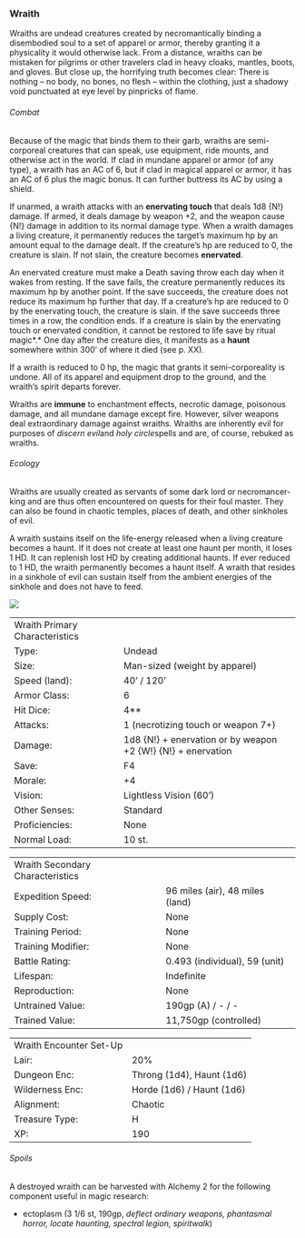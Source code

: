 ### Wraith

Wraiths are undead creatures created by necromantically binding a disembodied soul to a set of apparel or armor, thereby granting it a physicality it would otherwise lack. From a distance, wraiths can be mistaken for pilgrims or other travelers clad in heavy cloaks, mantles, boots, and gloves. But close up, the horrifying truth becomes clear: There is nothing – no body, no bones, no flesh – within the clothing, just a shadowy void punctuated at eye level by pinpricks of flame.

###### Combat

Because of the magic that binds them to their garb, wraiths are semi-corporeal creatures that can speak, use equipment, ride mounts, and otherwise act in the world. If clad in mundane apparel or armor (of any type), a wraith has an AC of 6, but if clad in magical apparel or armor, it has an AC of 6 plus the magic bonus. It can further buttress its AC by using a shield.

If unarmed, a wraith attacks with an **enervating touch** that deals 1d8 {N!} damage. If armed, it deals damage by weapon +2, and the weapon cause {N!} damage in addition to its normal damage type. When a wraith damages a living creature, it permanently reduces the target’s maximum hp by an amount equal to the damage dealt. If the creature’s hp are reduced to 0, the creature is slain. If not slain, the creature becomes **enervated**.

An enervated creature must make a Death saving throw each day when it wakes from resting. If the save fails, the creature permanently reduces its maximum hp by another point. If the save succeeds, the creature does not reduce its maximum hp further that day. If a creature’s hp are reduced to 0 by the enervating touch, the creature is slain. if the save succeeds three times in a row, the condition ends. If a creature is slain by the enervating touch or enervated condition, it cannot be restored to life save by ritual magic*.* One day after the creature dies, it manifests as a **haunt** somewhere within 300’ of where it died (see p. XX).

If a wraith is reduced to 0 hp, the magic that grants it semi-corporeality is undone. All of its apparel and equipment drop to the ground, and the wraith’s spirit departs forever.

Wraiths are **immune** to enchantment effects, necrotic damage, poisonous damage, and all mundane damage except fire. However, silver weapons deal extraordinary damage against wraiths. Wraiths are inherently evil for purposes of *discern evil*and *holy circle*spells and are, of course, rebuked as wraiths.

###### Ecology

Wraiths are usually created as servants of some dark lord or necromancer-king and are thus often encountered on quests for their foul master. They can also be found in chaotic temples, places of death, and other sinkholes of evil.

A wraith sustains itself on the life-energy released when a living creature becomes a haunt. If it does not create at least one haunt per month, it loses 1 HD. It can replenish lost HD by creating additional haunts. If ever reduced to 1 HD, the wraith permanently becomes a haunt itself. A wraith that resides in a sinkhole of evil can sustain itself from the ambient energies of the sinkhole and does not have to feed.

![](data:image/png;base64...)

|  |  |
| --- | --- |
| Wraith Primary Characteristics | |
| Type: | Undead |
| Size: | Man-sized (weight by apparel) |
| Speed (land): | 40’ / 120’ |
| Armor Class: | 6 |
| Hit Dice: | 4\*\* |
| Attacks: | 1 (necrotizing touch or weapon 7+) |
| Damage: | 1d8 {N!} + enervation or  by weapon +2 {W!} {N!} + enervation |
| Save: | F4 |
| Morale: | +4 |
| Vision: | Lightless Vision (60’) |
| Other Senses: | Standard |
| Proficiencies: | None |
| Normal Load: | 10 st. |

|  |  |
| --- | --- |
| Wraith Secondary Characteristics | |
| Expedition Speed: | 96 miles (air), 48 miles (land) |
| Supply Cost: | None |
| Training Period: | None |
| Training Modifier: | None |
| Battle Rating: | 0.493 (individual), 59 (unit) |
| Lifespan: | Indefinite |
| Reproduction: | None |
| Untrained Value: | 190gp (A) / - / - |
| Trained Value: | 11,750gp (controlled) |

|  |  |
| --- | --- |
| Wraith Encounter Set-Up | |
| Lair: | 20% |
| Dungeon Enc: | Throng (1d4), Haunt (1d6) |
| Wilderness Enc: | Horde (1d6) / Haunt (1d6) |
| Alignment: | Chaotic |
| Treasure Type: | H |
| XP: | 190 |

###### Spoils

A destroyed wraith can be harvested with Alchemy 2 for the following component useful in magic research:

* ectoplasm (3 1/6 st, 190gp, *deflect ordinary weapons, phantasmal horror, locate haunting, spectral legion, spiritwalk*)
